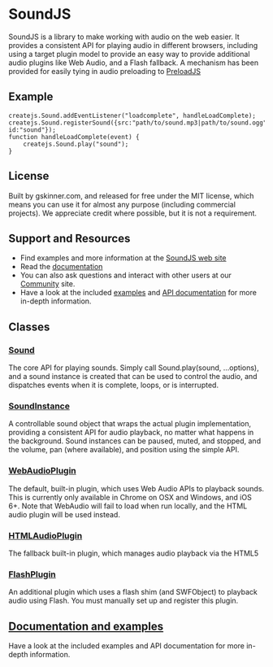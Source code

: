 # SoundJS

SoundJS is a library to make working with audio on the web easier. It provides a consistent API for playing audio in
different browsers, including using a target plugin model to provide an easy way to provide additional audio plugins
like Web Audio, and a Flash fallback. A mechanism has been provided for easily tying in audio preloading to
[PreloadJS](http://preloadjs.com)


## Example
	createjs.Sound.addEventListener("loadcomplete", handleLoadComplete);
	createjs.Sound.registerSound({src:"path/to/sound.mp3|path/to/sound.ogg", id:"sound"});
	function handleLoadComplete(event) {
		createjs.Sound.play("sound");
	}


## License
Built by gskinner.com, and released for free under the MIT license, which means you can use it for almost any purpose
(including commercial projects). We appreciate credit where possible, but it is not a requirement.


## Support and Resources
* Find examples and more information at the [SoundJS web site](http://soundjs.com/)
* Read the [documentation](http://createjs.com/Docs/SoundJS/)
* You can also ask questions and interact with other users at our [Community](http://community.createjs.com) site.
* Have a look at the included [examples](https://github.com/CreateJS/SoundJS/tree/master/examples) and
[API documentation](http://createjs.com/Docs/SoundJS/) for more in-depth information.


## Classes

### [Sound](http://createjs.com/Docs/SoundJS/classes/Sound.html)
The core API for playing sounds. Simply call Sound.play(sound, ...options), and a sound instance is created that can be
used to control the audio, and dispatches events when it is complete, loops, or is interrupted.

### [SoundInstance](http://createjs.com/Docs/SoundJS/classes/SoundInstance.html)
A controllable sound object that wraps the actual plugin implementation, providing a consistent API for audio playback,
no matter what happens in the background. Sound instances can be paused, muted, and stopped, and the volume, pan (where
available), and position using the simple API.

### [WebAudioPlugin](http://createjs.com/Docs/SoundJS/classes/WebAudioPlugin.html)
The default, built-in plugin, which uses Web Audio APIs to playback sounds. This is currently only available in Chrome
on OSX and Windows, and iOS 6+. Note that WebAudio will fail to load when run locally, and the HTML audio plugin will
be used instead.

### [HTMLAudioPlugin](http://createjs.com/Docs/SoundJS/classes/HTMLAudioPlugin.html)
The fallback built-in plugin, which manages audio playback via the HTML5 <audio> tag. This will be used in instances
where the WebAudio plugin is not available.

### [FlashPlugin](http://createjs.com/Docs/SoundJS/classes/FlashPlugin.html)
An additional plugin which uses a flash shim (and SWFObject) to playback audio using Flash. You must manually set up and
register this plugin.

## [Documentation and examples](http://createjs.com/Docs/SoundJS/)
Have a look at the included examples and API documentation for more in-depth information.
